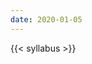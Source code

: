 ```yaml
---
date: 2020-01-05
---
```

<!--
#### {{< link href="/files/EES_3310_5310_Reading_Assignments.pdf" title="Printable reading assignment sheet">}}{{< PDF_LOGO >}}  **Printable reading assignment sheet**{{< /link >}}
-->

{{< syllabus >}}
